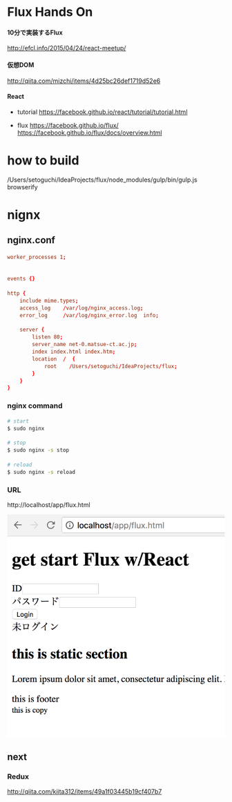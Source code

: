 # Flux Hands On

#### 10分で実装するFlux
http://efcl.info/2015/04/24/react-meetup/

#### 仮想DOM
http://qiita.com/mizchi/items/4d25bc26def1719d52e6

#### React
- tutorial
https://facebook.github.io/react/tutorial/tutorial.html

- flux
https://facebook.github.io/flux/
https://facebook.github.io/flux/docs/overview.html

# how to build
/Users/setoguchi/IdeaProjects/flux/node_modules/gulp/bin/gulp.js browserify

# nignx 
## nginx.conf
```conf
worker_processes 1;


events {}

http {
    include mime.types;
    access_log    /var/log/nginx_access.log;
    error_log     /var/log/nginx_error.log  info;

    server {
        listen 80;
        server_name net-0.matsue-ct.ac.jp;
        index index.html index.htm;
        location  /  {
            root    /Users/setoguchi/IdeaProjects/flux;
        }
    }
}
```

### nginx command
```sh
# start
$ sudo nginx

# stop
$ sudo nginx -s stop

# reload
$ sudo nginx -s reload
```

### URL
http://localhost/app/flux.html


![ScreenShot](ScreenShot.png)

## next
### Redux
http://qiita.com/kiita312/items/49a1f03445b19cf407b7